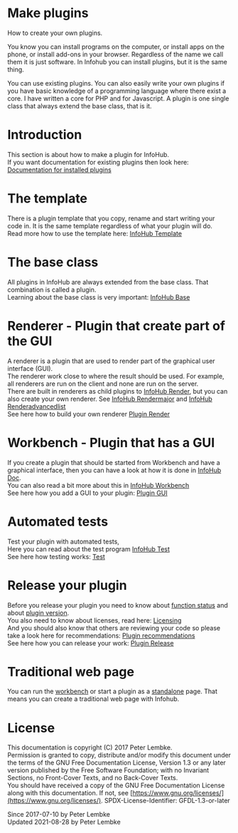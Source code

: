 # Make plugins
How to create your own plugins.  

You know you can install programs on the computer, or install apps on the phone, or install add-ons in your browser. Regardless of the name we call them it is just software. In Infohub you can install plugins, but it is the same thing.

You can use existing plugins. You can also easily write your own plugins if you have basic knowledge of a programming language where there exist a core. I have written a core for PHP and for Javascript.
A plugin is one single class that always extend the base class, that is it.

# Introduction
This section is about how to make a plugin for InfoHub.  
If you want documentation for existing plugins then look here: [Documentation for installed plugins](plugin,plugin)  

# The template
There is a plugin template that you copy, rename and start writing your code in. It is the same template regardless of what your plugin will do.  
Read more how to use the template here: [InfoHub Template](plugin,infohub_template)  

# The base class
All plugins in InfoHub are always extended from the base class. That combination is called a plugin.  
Learning about the base class is very important: [InfoHub Base](plugin,infohub_base)  

# Renderer - Plugin that create part of the GUI
A renderer is a plugin that are used to render part of the graphical user interface (GUI).  
The renderer work close to where the result should be used. For example, all renderers are run on the client and none are run on the server.  
There are built in renderers as child plugins to [InfoHub Render](plugin,infohub_render), but you can also create your own renderer. See [InfoHub Rendermajor](plugin,infohub_rendermajor) and [InfoHub Renderadvancedlist](plugin,infohub_renderadvancedlist)  
See here how to build your own renderer [Plugin Render](doc,plugin_render)  

# Workbench - Plugin that has a GUI
If you create a plugin that should be started from Workbench and have a graphical interface, then you can have a look at how it is done in [InfoHub Doc](plugin,infohub_doc).  
You can also read a bit more about this in [InfoHub Workbench](plugin,infohub_workbench)  
See here how you add a GUI to your plugin: [Plugin GUI](doc,plugin_gui)  

# Automated tests
Test your plugin with automated tests,  
Here you can read about the test program [InfoHub Test](plugin,infohub_test)  
See here how testing works: [Test](doc,test)  

# Release your plugin
Before you release your plugin you need to know about [function status](main,plugin_status) and about [plugin version](main,plugin_version).  
You also need to know about licenses, read here: [Licensing](main,license)  
And you should also know that others are reviewing your code so please take a look here for recommendations: [Plugin recommendations](plugin,plugin)  
See here how you can release your work: [Plugin Release](doc,plugin_release)  

# Traditional web page
You can run the [workbench](https://infohub.se) or start a plugin as a [standalone](https://demo.infohub.se) page.
That means you can create a traditional web page with Infohub.

# License
This documentation is copyright (C) 2017 Peter Lembke.  
Permission is granted to copy, distribute and/or modify this document under the terms of the GNU Free Documentation License, Version 1.3 or any later version published by the Free Software Foundation; with no Invariant Sections, no Front-Cover Texts, and no Back-Cover Texts.  
You should have received a copy of the GNU Free Documentation License along with this documentation. If not, see [https://www.gnu.org/licenses/](https://www.gnu.org/licenses/).  SPDX-License-Identifier: GFDL-1.3-or-later  

Since 2017-07-10 by Peter Lembke  
Updated 2021-08-28 by Peter Lembke  
